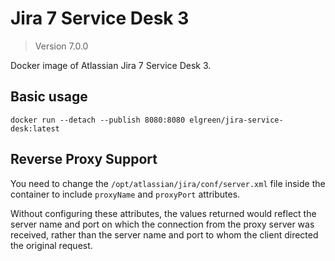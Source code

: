 # Jira 7 Service Desk 3
> Version 7.0.0

Docker image of Atlassian Jira 7 Service Desk 3.
## Basic usage
```
docker run --detach --publish 8080:8080 elgreen/jira-service-desk:latest
```
## Reverse Proxy Support
You need to change the `/opt/atlassian/jira/conf/server.xml` file inside the container to include `proxyName` and `proxyPort` attributes. 

Without configuring these attributes, the values returned would reflect the server name and port on which the connection from the proxy server was received, rather than the server name and port to whom the client directed the original request.
